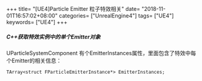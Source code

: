 +++
title= "[UE4]Particle Emitter 粒子特效相关"
date= "2018-11-01T16:57:02+08:00"
categories= ["UnrealEngine4"]
tags= ["UE4"]
keywords= ["UE4"]
+++

##### C++获取特效实例中的单个Emitter对象

UParticleSystemComponent 有个EmitterInstances属性，里面包含了特效中每个Emitter的相关信息：

    TArray<struct FParticleEmitterInstance*> EmitterInstances;

